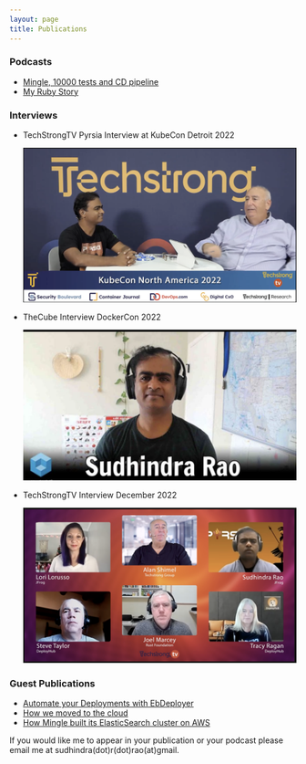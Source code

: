 ```yaml
---
layout: page
title: Publications
---
```

### Podcasts
* [Mingle, 10000 tests and CD pipeline](https://topenddevs.com/podcasts/ruby-rogues/episodes/194-rr-real-life-jruby-with-sudhindra-r-rao)
* [My Ruby Story](https://topenddevs.com/podcasts/my-ruby-story/episodes/mrs-029-sudhindra-rao)

### Interviews

* TechStrongTV Pyrsia Interview at KubeCon Detroit 2022
  
  [![Pyrsia as part of CD Foundation](../images/kubecon_interview_2022.png)](https://techstrong.tv/videos/kubecon-cloudnativecon-north-america-2022/sudhindra-rao-jfrog-kubecon-cloudnativecon-na-2022 "Pyrsia as part of CD Foundation")


* TheCube Interview DockerCon 2022
  
  [![Pyrsia : Securing the Software Supply Chain](../images/the_cube_interview_2022.png)](https://www.youtube.com/watch?v=VatZFjDpYNY "Pyrsia : Securing the Software Supply Chain")

* TechStrongTV Interview December 2022

  [![The State of Pipelines: Past, Present & Future – Part 3 – The CD Pipeline](../images/techstrong_interview_2022.png)](https://techstrong.tv/videos/cd-pipeline/the-state-of-pipelines-past-present-future-part-3-the-cd-pipeline-ep-3 "The State of Pipelines: Past, Present & Future – Part 3 – The CD Pipeline")

### Guest Publications

* [Automate your Deployments with EbDeployer](http://www.thoughtworks.com/insights/blog/ebdeployer-automate-your-deployments-aws-elastic-beanstalk)
* [How we moved to the cloud](http://www.thoughtworks.com/insights/blog/how-we-moved-cloud)
* [How Mingle built its ElasticSearch cluster on AWS](http://www.thoughtworks.com/mingle/news/scaling/2015/01/06/How-Mingle-Built-ElasticSearch-Cluster.html)

If you would like me to appear in your publication or your podcast please email me at sudhindra(dot)r(dot)rao(at)gmail.